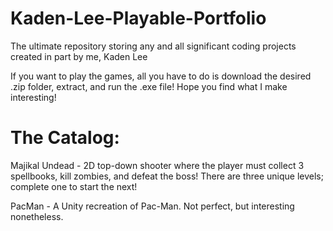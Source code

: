 # Kaden-Lee-Playable-Portfolio
The ultimate repository storing any and all significant coding projects created in part by me, Kaden Lee

If you want to play the games, all you have to do is download the desired .zip folder, extract, and run the .exe file! Hope you find what I make interesting!

# The Catalog:
Majikal Undead - 2D top-down shooter where the player must collect 3 spellbooks, kill zombies, and defeat the boss! There are three unique levels; complete one to start the next!

PacMan - A Unity recreation of Pac-Man. Not perfect, but interesting nonetheless.
